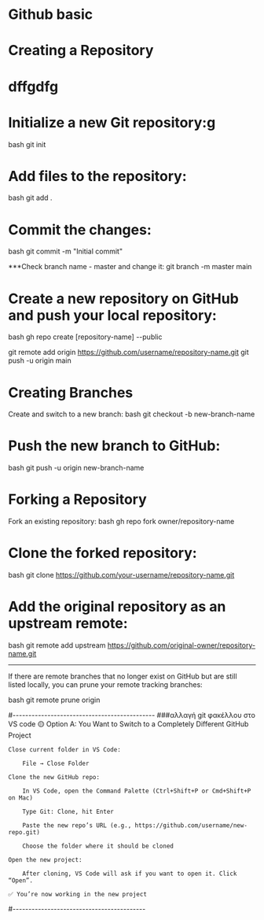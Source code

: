 # Github basic

# Creating a Repository
# dffgdfg

# Initialize a new Git repository:g
bash
git init

# Add files to the repository:
bash
git add .

# Commit the changes:
bash
git commit -m "Initial commit"

***Check branch name - master and change it:
git branch -m master main


# Create a new repository on GitHub and push your local repository:

bash
gh repo create [repository-name] --public

git remote add origin https://github.com/username/repository-name.git
git push -u origin main

# Creating Branches
Create and switch to a new branch:
bash
git checkout -b new-branch-name

# Push the new branch to GitHub:
bash
git push -u origin new-branch-name

# Forking a Repository
Fork an existing repository:
bash
gh repo fork owner/repository-name

# Clone the forked repository:
bash
git clone https://github.com/your-username/repository-name.git

# Add the original repository as an upstream remote:
bash
git remote add upstream https://github.com/original-owner/repository-name.git
****************************************************
If there are remote branches that no longer exist on GitHub but are still listed locally, you can prune your remote tracking branches:

bash
git remote prune origin

#---------------------------------------------
###αλλαγή git φακέλλου στο VS code
🟡 Option A: You Want to Switch to a Completely Different GitHub Project

    Close current folder in VS Code:

        File → Close Folder

    Clone the new GitHub repo:

        In VS Code, open the Command Palette (Ctrl+Shift+P or Cmd+Shift+P on Mac)

        Type Git: Clone, hit Enter

        Paste the new repo’s URL (e.g., https://github.com/username/new-repo.git)

        Choose the folder where it should be cloned

    Open the new project:

        After cloning, VS Code will ask if you want to open it. Click “Open”.

    ✅ You’re now working in the new project
#------------------------------------------

